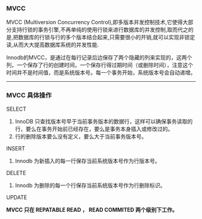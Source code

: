 ### MVCC

MVCC \(Multiversion Concurrency Control\),即多版本并发控制技术,它使得大部分支持行锁的事务引擎,不再单纯的使用行锁来进行数据库的并发控制,取而代之的是,把数据库的行锁与行的多个版本结合起来,只需要很小的开销,就可以实现非锁定读,从而大大提高数据库系统的并发性能.

Innodb的MVCC，是通过在每行记录后边保存了两个隐藏的列来实现的，这两个列，一个保存了行的创建时间，一个保存行得过期时间（或删除时间），注意这个时间并不是时间值，而是系统版本号。每一个事务开始，系统版本号会自动递增。

---

### MVCC 具体操作



SELECT

1. InnoDB 只查找版本号早于当前事务版本的数据行，这样可以确保事务读取的行，要么在事务开始前已经存在，要么是事务本身插入或修改过的。
2. 行的删除版本要么没有定义，要么大于当前事务版本号。

INSERT

1. Innodb 为新插入的每一行保存当前系统版本号作为行版本号。

DELETE

1. Innodb 为删除的每一个行保存当前系统版本号作为行删除标识。

UPDATE



**MVCC 只在 REPATABLE READ ， READ COMMITED 两个级别下工作。**

